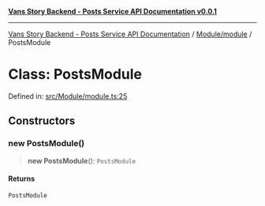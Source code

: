 [**Vans Story Backend - Posts Service API Documentation v0.0.1**](README.md)

***

[Vans Story Backend - Posts Service API Documentation](modules.md) / [Module/module](Module\module\README.md) / PostsModule

# Class: PostsModule

Defined in: [src/Module/module.ts:25](https://github.com/JONGHYUNVAN/vans_story_be_post/blob/30670f9b5f4ff4f94181bc9d1b844416ab74ddc8/src/Module/module.ts#L25)

## Constructors

### new PostsModule()

> **new PostsModule**(): `PostsModule`

#### Returns

`PostsModule`
